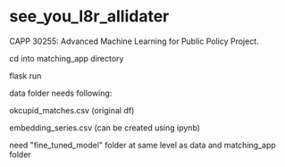 # see_you_l8r_allidater
CAPP 30255: Advanced Machine Learning for Public Policy Project. 

cd into matching_app directory 

flask run

data folder needs following:

okcupid_matches.csv (original df)

embedding_series.csv (can be created using ipynb)

need "fine_tuned_model" folder at same level as data and matching_app folder
